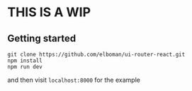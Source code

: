 # THIS IS A WIP

## Getting started
```
git clone https://github.com/elboman/ui-router-react.git
npm install
npm run dev
```
and then visit `localhost:8000` for the example
